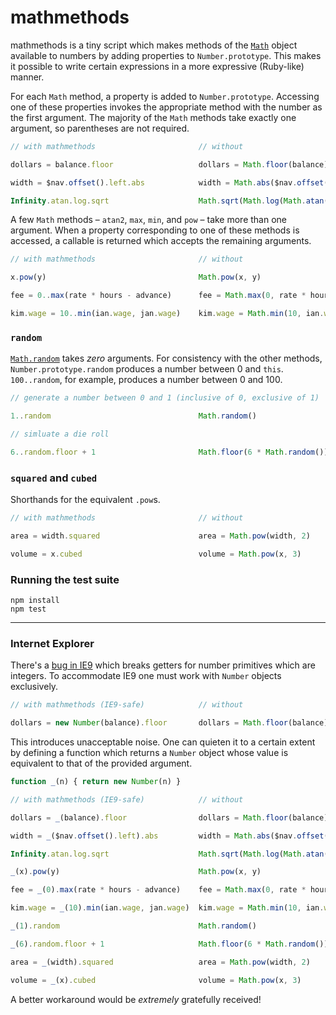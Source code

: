 # mathmethods

mathmethods is a tiny script which makes methods of the [`Math`][1] object
available to numbers by adding properties to `Number.prototype`. This makes it
possible to write certain expressions in a more expressive (Ruby-like) manner.

For each `Math` method, a property is added to `Number.prototype`. Accessing
one of these properties invokes the appropriate method with the number as the
first argument. The majority of the `Math` methods take exactly one argument,
so parentheses are not required.

```javascript
// with mathmethods                       // without

dollars = balance.floor                   dollars = Math.floor(balance)

width = $nav.offset().left.abs            width = Math.abs($nav.offset().left)

Infinity.atan.log.sqrt                    Math.sqrt(Math.log(Math.atan(Infinity)))
```

A few `Math` methods – `atan2`, `max`, `min`, and `pow` – take more than one
argument. When a property corresponding to one of these methods is accessed,
a callable is returned which accepts the remaining arguments.

```javascript
// with mathmethods                       // without

x.pow(y)                                  Math.pow(x, y)

fee = 0..max(rate * hours - advance)      fee = Math.max(0, rate * hours - advance)

kim.wage = 10..min(ian.wage, jan.wage)    kim.wage = Math.min(10, ian.wage, jan.wage)
```

### `random`

[`Math.random`][2] takes *zero* arguments. For consistency with the other
methods, `Number.prototype.random` produces a number between 0 and `this`.
`100..random`, for example, produces a number between 0 and 100.

```javascript
// generate a number between 0 and 1 (inclusive of 0, exclusive of 1)

1..random                                 Math.random()

// simluate a die roll

6..random.floor + 1                       Math.floor(6 * Math.random()) + 1
```

### `squared` and `cubed`

Shorthands for the equivalent `.pow`s.

```javascript
// with mathmethods                       // without

area = width.squared                      area = Math.pow(width, 2)

volume = x.cubed                          volume = Math.pow(x, 3)
```

### Running the test suite

    npm install
    npm test

- - - - - - - - - - - - - - - - - - - - - - - - - - - - - - - - - - - - - - -

### Internet Explorer

There's a [bug in IE9][3] which breaks getters for number primitives which are
integers. To accommodate IE9 one must work with `Number` objects exclusively.

```javascript
// with mathmethods (IE9-safe)            // without

dollars = new Number(balance).floor       dollars = Math.floor(balance)
```

This introduces unacceptable noise. One can quieten it to a certain extent by
defining a function which returns a `Number` object whose value is equivalent
to that of the provided argument.

```javascript
function _(n) { return new Number(n) }

// with mathmethods (IE9-safe)            // without

dollars = _(balance).floor                dollars = Math.floor(balance)

width = _($nav.offset().left).abs         width = Math.abs($nav.offset().left)

Infinity.atan.log.sqrt                    Math.sqrt(Math.log(Math.atan(Infinity)))

_(x).pow(y)                               Math.pow(x, y)

fee = _(0).max(rate * hours - advance)    fee = Math.max(0, rate * hours - advance)

kim.wage = _(10).min(ian.wage, jan.wage)  kim.wage = Math.min(10, ian.wage, jan.wage)

_(1).random                               Math.random()

_(6).random.floor + 1                     Math.floor(6 * Math.random()) + 1

area = _(width).squared                   area = Math.pow(width, 2)

volume = _(x).cubed                       volume = Math.pow(x, 3)
```

A better workaround would be *extremely* gratefully received!


[1]: https://developer.mozilla.org/en/JavaScript/Reference/Global_Objects/Math
[2]: https://developer.mozilla.org/en/JavaScript/Reference/Global_Objects/Math/random
[3]: http://stackoverflow.com/questions/7854948

